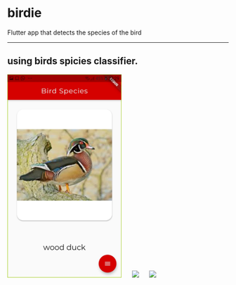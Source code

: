 # birdie

Flutter app that detects the species of the bird

---

## using birds spicies classifier.

<p float="left">
  <img src=https://github.com/Il-tech/classification-birds-/blob/master/Bird-species-classifier-flutter-app-master/images/1.jpeg" width="260" />
  &nbsp&nbsp&nbsp&nbsp
  <img src="https://github.com/Il-tech/classification-birds-/tree/master/Bird-species-classifier-flutter-app-master/images/2.jpg" width="260" />
  &nbsp&nbsp&nbsp&nbsp
  <img src="https://github.com/Il-tech/classification-birds-/tree/master/Bird-species-classifier-flutter-app-master/images/3.jpg" width="260" />
</p>
